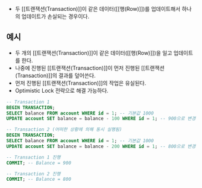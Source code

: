 - 두 [[트랜잭션(Transaction)]]이 같은 데이터([[행(Row)]])를 업데이트해서 하나의 업데이트가 손실되는 경우이다.


## 예시

- 두 개의 [[트랜잭션(Transaction)]]이 같은 데이터([[행(Row)]])을 일고 업데이트를 한다.
- 나중에 진행된 [[트랜잭션(Transaction)]]이 먼저 진행된 [[트랜잭션(Transaction)]]의 결과를 덮어쓴다.
- 먼저 진행된 [[트랜잭션(Transaction)]]의 작업은 유실된다.
- Optimistic Lock 전략으로 해결 가능하다.

```sql
-- Transaction 1
BEGIN TRANSACTION;
SELECT balance FROM account WHERE id = 1; -- 기본값 1000
UPDATE account SET balance = balance - 100 WHERE id = 1; -- 900으로 변경

-- Transaction 2 (어떠한 상황에 의해 동시 실행됨)
BEGIN TRANSACTION;
SELECT balance FROM account WHERE id = 1; -- 기본값 1000
UPDATE account SET balance = balance - 200 WHERE id = 1; -- 800으로 변경

-- Transaction 1 진행
COMMIT; -- Balance = 900

-- Transaction 2 진행
COMMIT; -- Balance = 800
```